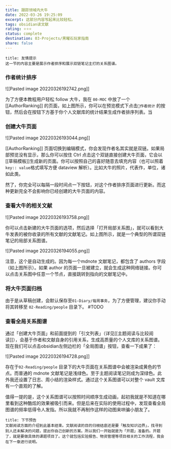 ```yaml
---
title: 跟踪领域内大牛
date: 2022-03-26 19:25:09
excerpt: 这部分内容写起来比较轻松。
tags: obsidian读文献
rating: ⭐⭐⭐
status: complete
destination: 03-Projects/黑曜石玩家指南
share: false
---
```


```ad-info
title: 友情提示
这一节的内容主要是展示作者排序和展示双链笔记主打的关系图谱。
```

### 作者统计排序

![[Pasted image 20220326192742.png]]

为了方便本教程用户轻松 follow 大牛，我在 `00-MOC` 中放了一个 [[AuthorRanking]] 的页面，如上图所示，你可以在预览模式下点击`🐼作者统计` 的按钮，然后会在按钮下方基于你个人文献库的统计结果生成作者排序列表。当

### 创建大牛页面

![[Pasted image 20220326193044.png]]

[[AuthorRanking]] 页面切换到编辑模式，你会发现作者名其实就是双链。如果局部预览没有显示，那么你可以按住 Ctrl 点击这个双链直接创建大牛页面，它会以[[草稿模板]]生成新的页面。你可以按照自己的喜好随意去填充内容（也可以照着`key:: value`格式填写方便 dataview 解析）。比如大牛的照片，代表作，单位，诸如此类。

然了，你完全可以每隔一段时间点一下按钮，对这个作者排序页面进行更新。而这种更新完全不会影响你已经创建的大牛页面的内容。

### 查看大牛的相关文献

![[Pasted image 20220326193758.png]]

你可以点击新建的大牛页面的选项，然后选择「打开局部关系图」，就可以看到大牛发表的被你收录的所有文献的文献笔记。如上图所示，就是一个典型的所谓双链笔记的局部关系图谱。

![[Pasted image 20220326194055.png]]

注意，这个是自动生成的。因为每一个mdnote 文献笔记，都包含了 authors 字段（如上图所示）。如果 author 的页面一旦被建立，就会生成这种网络链接。你可以点击关系图中任意一个节点，直接跳转到指向的文献笔记中。

### 将大牛页面归档

由于是从草稿创建，会默认保存至`01-Diary/每周事务`，为了方便管理，建议你手动将其转移至 `02-Reading/people` 目录下。 #TODO

### 查看全局关系图谱

通过「创建大牛页面」和前面提到的「引文列表」（详见[[主题阅读与比较阅读]]），会基于作者和文献自身的引用关系，生成高质量的个人文库的关系图谱。现在我们可以点击obsidian左侧边栏的「全局图谱」按钮，查看一下成果了：

![[Pasted image 20220326194728.png]]

存在于`02-Reading/people` 目录下的大牛页面在关系图谱中会被渲染成黄色的节点。而普通的 mdnote 文献笔记是浅绿色。至于主题阅读笔记则成为深绿色。此外我还设置了日志、周小结的渲染样式。通过这个关系图谱可以对整个 vault 文库有一个直观的了解。

值得一提的是，这个关系图谱可以按照时间顺序生成动画，起初我就是不知道在哪里看到这种酷炫的效果被吸引而来。但是后来在实际的使用过程中，发现查看全局图谱的频率低得令人发指。所以我就不再制作这样的动图来哄骗小朋友了。

```ad-info
title: 下节预告
文献阅读方面的介绍到此基本结束。文献阅读的目的归根结底还是要「触及知识边界」，找寻到别人还未解决的问题，提出你自己创新的方案。所以我们一开始就是为「开题」准备的。开题了，就是要做具体的课题项目了。这个就包括实验报告、物资管理等项目相关的工作流程，我会在下一章进行说明。
```